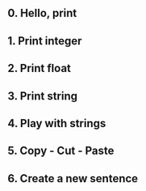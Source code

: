 ## 0. Hello, print

## 1. Print integer

## 2. Print float

## 3. Print string

## 4. Play with strings

## 5. Copy - Cut - Paste

## 6. Create a new sentence

